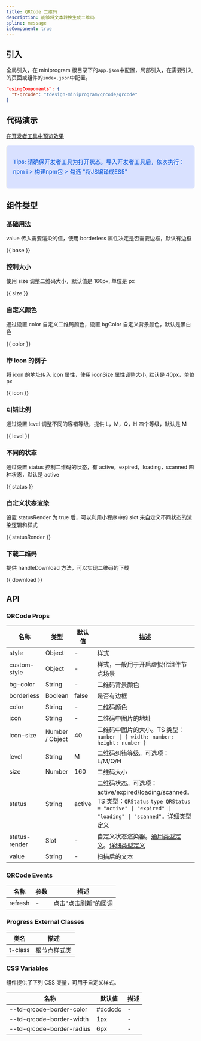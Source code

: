 ```yaml
---
title: QRCode 二维码
description: 能够将文本转换生成二维码
spline: message
isComponent: true
---
```


## 引入

全局引入，在 miniprogram 根目录下的`app.json`中配置，局部引入，在需要引入的页面或组件的`index.json`中配置。

```json
"usingComponents": {
  "t-qrcode": "tdesign-miniprogram/qrcode/qrcode"
}
```

## 代码演示

<a href="" title="在开发者工具中预览效果" target="_blank" rel="noopener noreferrer"> 在开发者工具中预览效果 </a>

<blockquote style="background-color: #d9e1ff; font-size: 15px; line-height: 26px;margin: 16px 0 0;padding: 16px; border-radius: 6px; color: #0052d9" >
<p>Tips: 请确保开发者工具为打开状态。导入开发者工具后，依次执行：npm i > 构建npm包 > 勾选 "将JS编译成ES5"</p>
</blockquote>

## 组件类型

### 基础用法
value 传入需要渲染的值，使用 borderless 属性决定是否需要边框，默认有边框

{{ base }}

### 控制大小
使用 size 调整二维码大小，默认值是 160px, 单位是 px

{{ size }}

### 自定义颜色
通过设置 color 自定义二维码颜色，设置 bgColor 自定义背景颜色，默认是黑白色

{{ color }}

### 带 Icon 的例子
将 icon 的地址传入 icon 属性，使用 iconSize 属性调整大小, 默认是 40px，单位 px

{{ icon }}

### 纠错比例
通过设置 level 调整不同的容错等级，提供 L，M，Q，H 四个等级，默认是 M

{{ level }}

### 不同的状态
通过设置 status 控制二维码的状态，有 active，expired，loading，scanned 四种状态，默认是 active

{{ status }}

### 自定义状态渲染
设置 statusRender 为 true 后，可以利用小程序中的 slot 来自定义不同状态的渲染逻辑和样式

{{ statusRender }}

### 下载二维码
提供 handleDownload 方法，可以实现二维码的下载

{{ download }}

##

## API

### QRCode Props

名称 | 类型 | 默认值 | 描述 | 必传
-- | -- | -- | -- | --
style | Object | - | 样式 | N
custom-style | Object | - | 样式，一般用于开启虚拟化组件节点场景 | N
bg-color | String | - | 二维码背景颜色 | N
borderless | Boolean | false | 是否有边框 | N
color | String | - | 二维码颜色 | N
icon | String | - | 二维码中图片的地址 | N
icon-size | Number / Object | 40 | 二维码中图片的大小。TS 类型：`number \| { width: number; height: number }` | N
level | String | M | 二维码纠错等级。可选项：L/M/Q/H | N
size | Number | 160 | 二维码大小 | N
status | String | active | 二维码状态。可选项：active/expired/loading/scanned。TS 类型：`QRStatus` `type QRStatus = "active" \| "expired" \| "loading" \| "scanned"`。[详细类型定义](https://github.com/Tencent/tdesign-miniprogram/tree/develop/src/qrcode/type.ts) | N
status-render | Slot | - | 自定义状态渲染器。[通用类型定义](https://github.com/Tencent/tdesign-miniprogram/blob/develop/src/common/common.ts)。[详细类型定义](https://github.com/Tencent/tdesign-miniprogram/tree/develop/src/qrcode/type.ts) | N
value | String | - | 扫描后的文本 | N

### QRCode Events

名称 | 参数 | 描述
-- | -- | --
refresh | \- | 点击"点击刷新"的回调


### Progress External Classes

类名 | 描述
-- | --
t-class | 根节点样式类

### CSS Variables


组件提供了下列 CSS 变量，可用于自定义样式。

名称 | 默认值 | 描述
-- | -- | --
--td-qrcode-border-color | #dcdcdc | -
--td-qrcode-border-width | 1px | -
--td-qrcode-border-radius | 6px | -